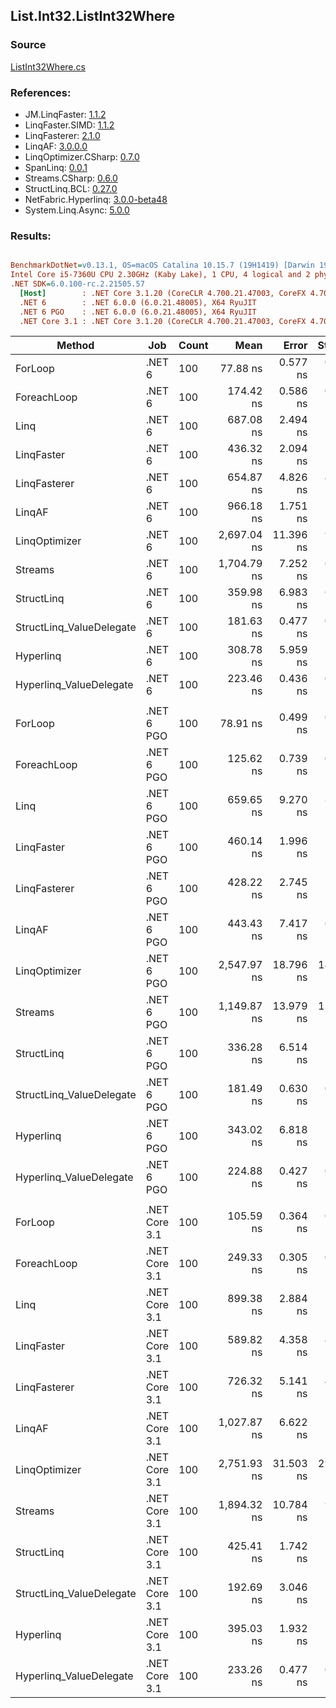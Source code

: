 ﻿## List.Int32.ListInt32Where

### Source
[ListInt32Where.cs](../LinqBenchmarks/List/Int32/ListInt32Where.cs)

### References:
- JM.LinqFaster: [1.1.2](https://www.nuget.org/packages/JM.LinqFaster/1.1.2)
- LinqFaster.SIMD: [1.1.2](https://www.nuget.org/packages/LinqFaster.SIMD/1.0.3)
- LinqFasterer: [2.1.0](https://www.nuget.org/packages/LinqFasterer/2.1.0)
- LinqAF: [3.0.0.0](https://www.nuget.org/packages/LinqAF/3.0.0.0)
- LinqOptimizer.CSharp: [0.7.0](https://www.nuget.org/packages/LinqOptimizer.CSharp/0.7.0)
- SpanLinq: [0.0.1](https://www.nuget.org/packages/SpanLinq/0.0.1)
- Streams.CSharp: [0.6.0](https://www.nuget.org/packages/Streams.CSharp/0.6.0)
- StructLinq.BCL: [0.27.0](https://www.nuget.org/packages/StructLinq/0.27.0)
- NetFabric.Hyperlinq: [3.0.0-beta48](https://www.nuget.org/packages/NetFabric.Hyperlinq/3.0.0-beta48)
- System.Linq.Async: [5.0.0](https://www.nuget.org/packages/System.Linq.Async/5.0.0)

### Results:
``` ini

BenchmarkDotNet=v0.13.1, OS=macOS Catalina 10.15.7 (19H1419) [Darwin 19.6.0]
Intel Core i5-7360U CPU 2.30GHz (Kaby Lake), 1 CPU, 4 logical and 2 physical cores
.NET SDK=6.0.100-rc.2.21505.57
  [Host]        : .NET Core 3.1.20 (CoreCLR 4.700.21.47003, CoreFX 4.700.21.47101), X64 RyuJIT
  .NET 6        : .NET 6.0.0 (6.0.21.48005), X64 RyuJIT
  .NET 6 PGO    : .NET 6.0.0 (6.0.21.48005), X64 RyuJIT
  .NET Core 3.1 : .NET Core 3.1.20 (CoreCLR 4.700.21.47003, CoreFX 4.700.21.47101), X64 RyuJIT


```
|                   Method |           Job | Count |        Mean |     Error |    StdDev |         Ratio | RatioSD |  Gen 0 | Allocated |
|------------------------- |-------------- |------ |------------:|----------:|----------:|--------------:|--------:|-------:|----------:|
|                  ForLoop |        .NET 6 |   100 |    77.88 ns |  0.577 ns |  0.512 ns |      baseline |         |      - |         - |
|              ForeachLoop |        .NET 6 |   100 |   174.42 ns |  0.586 ns |  0.548 ns |  2.24x slower |   0.02x |      - |         - |
|                     Linq |        .NET 6 |   100 |   687.08 ns |  2.494 ns |  2.211 ns |  8.82x slower |   0.06x | 0.0343 |      72 B |
|               LinqFaster |        .NET 6 |   100 |   436.32 ns |  2.094 ns |  1.857 ns |  5.60x slower |   0.05x | 0.3095 |     648 B |
|             LinqFasterer |        .NET 6 |   100 |   654.87 ns |  4.826 ns |  4.515 ns |  8.41x slower |   0.07x | 0.3328 |     696 B |
|                   LinqAF |        .NET 6 |   100 |   966.18 ns |  1.751 ns |  1.367 ns | 12.41x slower |   0.09x |      - |         - |
|            LinqOptimizer |        .NET 6 |   100 | 2,697.04 ns | 11.396 ns |  9.516 ns | 34.63x slower |   0.31x | 4.1656 |   8,722 B |
|                  Streams |        .NET 6 |   100 | 1,704.79 ns |  7.252 ns |  6.784 ns | 21.89x slower |   0.18x | 0.2899 |     608 B |
|               StructLinq |        .NET 6 |   100 |   359.98 ns |  6.983 ns |  6.532 ns |  4.63x slower |   0.09x | 0.0153 |      32 B |
| StructLinq_ValueDelegate |        .NET 6 |   100 |   181.63 ns |  0.477 ns |  0.446 ns |  2.33x slower |   0.02x |      - |         - |
|                Hyperlinq |        .NET 6 |   100 |   308.78 ns |  5.959 ns |  5.853 ns |  3.97x slower |   0.06x |      - |         - |
|  Hyperlinq_ValueDelegate |        .NET 6 |   100 |   223.46 ns |  0.436 ns |  0.408 ns |  2.87x slower |   0.02x |      - |         - |
|                          |               |       |             |           |           |               |         |        |           |
|                  ForLoop |    .NET 6 PGO |   100 |    78.91 ns |  0.499 ns |  0.467 ns |      baseline |         |      - |         - |
|              ForeachLoop |    .NET 6 PGO |   100 |   125.62 ns |  0.739 ns |  0.655 ns |  1.59x slower |   0.01x |      - |         - |
|                     Linq |    .NET 6 PGO |   100 |   659.65 ns |  9.270 ns |  8.671 ns |  8.36x slower |   0.11x | 0.0343 |      72 B |
|               LinqFaster |    .NET 6 PGO |   100 |   460.14 ns |  1.996 ns |  1.667 ns |  5.83x slower |   0.04x | 0.3095 |     648 B |
|             LinqFasterer |    .NET 6 PGO |   100 |   428.22 ns |  2.745 ns |  2.567 ns |  5.43x slower |   0.05x | 0.3328 |     696 B |
|                   LinqAF |    .NET 6 PGO |   100 |   443.43 ns |  7.417 ns |  6.938 ns |  5.62x slower |   0.09x |      - |         - |
|            LinqOptimizer |    .NET 6 PGO |   100 | 2,547.97 ns | 18.796 ns | 14.674 ns | 32.29x slower |   0.26x | 4.1656 |   8,722 B |
|                  Streams |    .NET 6 PGO |   100 | 1,149.87 ns | 13.979 ns | 13.076 ns | 14.57x slower |   0.16x | 0.2899 |     608 B |
|               StructLinq |    .NET 6 PGO |   100 |   336.28 ns |  6.514 ns |  7.754 ns |  4.25x slower |   0.12x | 0.0153 |      32 B |
| StructLinq_ValueDelegate |    .NET 6 PGO |   100 |   181.49 ns |  0.630 ns |  0.559 ns |  2.30x slower |   0.01x |      - |         - |
|                Hyperlinq |    .NET 6 PGO |   100 |   343.02 ns |  6.818 ns |  7.578 ns |  4.36x slower |   0.10x |      - |         - |
|  Hyperlinq_ValueDelegate |    .NET 6 PGO |   100 |   224.88 ns |  0.427 ns |  0.356 ns |  2.85x slower |   0.02x |      - |         - |
|                          |               |       |             |           |           |               |         |        |           |
|                  ForLoop | .NET Core 3.1 |   100 |   105.59 ns |  0.364 ns |  0.323 ns |      baseline |         |      - |         - |
|              ForeachLoop | .NET Core 3.1 |   100 |   249.33 ns |  0.305 ns |  0.238 ns |  2.36x slower |   0.01x |      - |         - |
|                     Linq | .NET Core 3.1 |   100 |   899.38 ns |  2.884 ns |  2.556 ns |  8.52x slower |   0.02x | 0.0343 |      72 B |
|               LinqFaster | .NET Core 3.1 |   100 |   589.82 ns |  4.358 ns |  4.076 ns |  5.58x slower |   0.04x | 0.3090 |     648 B |
|             LinqFasterer | .NET Core 3.1 |   100 |   726.32 ns |  5.141 ns |  4.558 ns |  6.88x slower |   0.05x | 0.3328 |     696 B |
|                   LinqAF | .NET Core 3.1 |   100 | 1,027.87 ns |  6.622 ns |  5.870 ns |  9.73x slower |   0.06x |      - |         - |
|            LinqOptimizer | .NET Core 3.1 |   100 | 2,751.93 ns | 31.503 ns | 29.468 ns | 26.05x slower |   0.27x | 4.1809 |   8,754 B |
|                  Streams | .NET Core 3.1 |   100 | 1,894.32 ns | 10.784 ns |  9.560 ns | 17.94x slower |   0.10x | 0.2899 |     608 B |
|               StructLinq | .NET Core 3.1 |   100 |   425.41 ns |  1.742 ns |  1.455 ns |  4.03x slower |   0.02x | 0.0153 |      32 B |
| StructLinq_ValueDelegate | .NET Core 3.1 |   100 |   192.69 ns |  3.046 ns |  2.850 ns |  1.83x slower |   0.03x |      - |         - |
|                Hyperlinq | .NET Core 3.1 |   100 |   395.03 ns |  1.932 ns |  1.713 ns |  3.74x slower |   0.02x |      - |         - |
|  Hyperlinq_ValueDelegate | .NET Core 3.1 |   100 |   233.26 ns |  0.477 ns |  0.447 ns |  2.21x slower |   0.01x |      - |         - |
